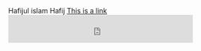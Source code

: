 <!DOCTYPE html>
<html>
<head>
Hafijul islam Hafij
</head>
<body>
<a href="https://halnagad.tech.blog/">This is a link</a>


<iframe width="373" height="57" src="https://www.youtube.com/embed/FynDb6qHIy0" frameborder="0" allowfullscreen></iframe>




<!DOCTYPE html>
<html>
<head>
	<title>Bulb on and off</title>
	<style>
		button{
			background-color: green;
			color: white;
			width: 10%;
			height: 5%;
		}


	</style>
</head>
<body>

	<button type="button" onclick="document.getElementById('Bulboff').src='https://edisonlightglobes.com/Shop/wp-content/uploads/2014/06/12-Watt-Filament-LED-E27-Clear-125mm-round-bulb.jpg?ph=520e08a63daa08ffebfa06f6' ">ON</button>

	<img id="Bulboff" src="https://edisonlightglobes.com/120V/wp-content/uploads/2015/04/12-Watt-Filament-LED-E27-Clear-125mm-round-bulb-off.jpg" style="width: 400px; height: 400px;">

	<button type="button" onclick="document.getElementById('Bulboff').src='https://edisonlightglobes.com/Shop/wp-content/uploads/2014/06/12-Watt-Filament-LED-E27-Clear-125mm-round-bulb-off.jpg?ph=520e08a63daa08ffebfa06f6' ">OFF</button>

</body>
</html>




<p><a href="https://www.google.com/">Google</a></p>










</body>
</html>







  




